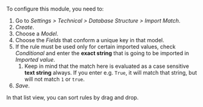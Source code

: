 To configure this module, you need to:

1.  Go to *Settings \> Technical \> Database Structure \> Import Match*.
2.  *Create*.
3.  Choose a *Model*.
4.  Choose the *Fields* that conform a unique key in that model.
5.  If the rule must be used only for certain imported values, check
    *Conditional* and enter the **exact string** that is going to be
    imported in *Imported value*.
    1.  Keep in mind that the match here is evaluated as a case
        sensitive **text string** always. If you enter e.g. `True`, it
        will match that string, but will not match `1` or `true`.
6.  *Save*.

In that list view, you can sort rules by drag and drop.
